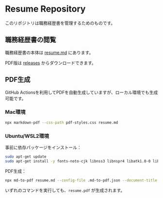 # Resume Repository

このリポジトリは職務経歴書を管理するためのものです。

## 職務経歴書の閲覧

職務経歴書の本体は [resume.md](./resume.md) にあります。

PDF版は [releases](https://github.com/karia/resume/releases) からダウンロードできます。

## PDF生成

GitHub Actionsを利用してPDFを自動生成していますが、ローカル環境でも生成可能です。

### Mac環境

```bash
npx markdown-pdf --css-path pdf-styles.css resume.md
```

### Ubuntu/WSL2環境

事前に依存パッケージをインストール：

```bash
sudo apt-get update
sudo apt-get install -y fonts-noto-cjk libnss3 libnspr4 libatk1.0-0 libatk-bridge2.0-0 libcups2 libdrm2 libxkbcommon0 libxcomposite1 libxdamage1 libxfixes3 libxrandr2 libgbm1 libasound2
```

PDF生成：

```bash
npx md-to-pdf resume.md --config-file .md-to-pdf.json --document-title "職務経歴書"
```

いずれのコマンドを実行しても、`resume.pdf` が生成されます。
